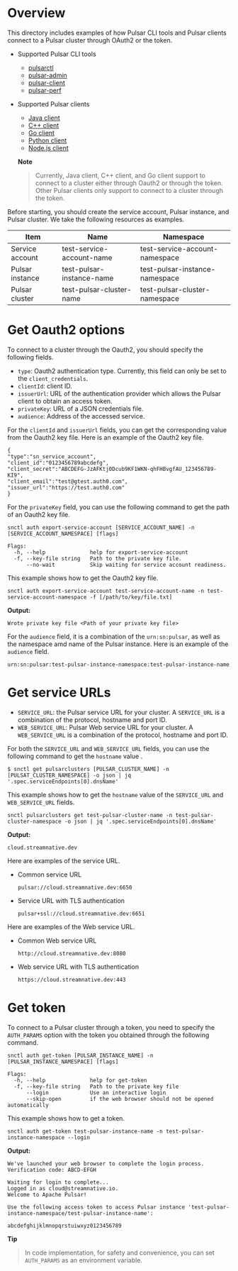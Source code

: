 # Overview

This directory includes examples of how Pulsar CLI tools and Pulsar clients connect to a Pulsar cluster through OAuth2 or the token.

- Supported Pulsar CLI tools
  - [pulsarctl](https://github.com/streamnative/pulsar-examples/tree/master/cloud/pulsarctl)
  - [pulsar-admin](https://github.com/streamnative/pulsar-examples/tree/master/cloud/pulsar-admin)
  - [pulsar-client](https://github.com/streamnative/pulsar-examples/tree/master/cloud/pulsar-client)
  - [pulsar-perf](https://github.com/streamnative/pulsar-examples/tree/master/cloud/pulsar-client)

- Supported Pulsar clients
  - [Java client](https://github.com/streamnative/pulsar-examples/tree/master/cloud/java)
  - [C++ client](https://github.com/streamnative/pulsar-examples/tree/master/cloud/cpp)
  - [Go client](https://github.com/streamnative/pulsar-examples/tree/master/cloud/go)
  - [Python client](https://github.com/streamnative/pulsar-examples/tree/master/cloud/python)
  - [Node.js client](https://github.com/streamnative/pulsar-examples/tree/master/cloud/node)

  **Note**

  > Currently, Java client, C++ client, and Go client support to connect to a cluster either through Oauth2 or through the token. Other Pulsar clients only support to connect to a cluster through the token.

Before starting, you should create the service account, Pulsar instance, and Pulsar cluster. We take the following resources as examples.

| Item | Name | Namespace |
| --- | --- |--- |
| Service account | test-service-account-name | test-service-account-namespace |
| Pulsar instance | test-pulsar-instance-name | test-pulsar-instance-namespace |
| Pulsar cluster  | test-pulsar-cluster-name | test-pulsar-cluster-namespace |

# Get Oauth2 options

To connect to a cluster through the Oauth2, you should specify the following fields.

- `type`: Oauth2 authentication type. Currently, this field can only be set to the `client_credentials`.
- `clientId`: client ID.
- `issuerUrl`: URL of the authentication provider which allows the Pulsar client to obtain an access token.
- `privateKey`: URL of a JSON credentials file.
- `audience`: Address of the accessed service.

For the `clientId` and `issuerUrl` fields, you can get the corresponding value from the Oauth2 key file. Here is an example of the Oauth2 key file.

```text
{
"type":"sn_service_account",
"client_id":"0123456789abcdefg",
"client_secret":"ABCDEFG-JzAFKtj0Dcub9KF1WKN-qhFHBvgfAU_123456789-KI9",
"client_email":"test@gtest.auth0.com",
"issuer_url":"https://test.auth0.com"
}
```

For the `privateKey` field, you can use the following command to get the path of an Oauth2 key file.

```shell script
snctl auth export-service-account [SERVICE_ACCOUNT_NAME] -n [SERVICE_ACCOUNT_NAMESPACE] [flags]

Flags:
  -h, --help              help for export-service-account
  -f, --key-file string   Path to the private key file.
      --no-wait           Skip waiting for service account readiness.
```

This example shows how to get the Oauth2 key file.

```
snctl auth export-service-account test-service-account-name -n test-service-account-namespace -f [/path/to/key/file.txt]
```

**Output:**

```text
Wrote private key file <Path of your private key file>
```

For the `audience` field, it is a combination of the `urn:sn:pulsar`, as well as the namespace amd name of the Pulsar instance. Here is an example of the `audience` field.

```text
urn:sn:pulsar:test-pulsar-instance-namespace:test-pulsar-instance-name
```

# Get service URLs

- `SERVICE_URL`: the Pulsar service URL for your cluster. A `SERVICE_URL` is a combination of the protocol, hostname and port ID.
- `WEB_SERVICE_URL`: Pulsar Web service URL for your cluster. A `WEB_SERVICE_URL` is a combination of the protocol, hostname and port ID.

For both the `SERVICE_URL` and  `WEB_SERVICE_URL`  fields, you can use the following command to get the `hostname` value .

```shell script
$ snctl get pulsarclusters [PULSAR_CLUSTER_NAME] -n [PULSAT_CLUSTER_NAMESPACE] -o json | jq '.spec.serviceEndpoints[0].dnsName'
```

This example shows how to get the `hostname` value of the `SERVICE_URL` and  `WEB_SERVICE_URL` fields.

```
snctl pulsarclusters get test-pulsar-cluster-name -n test-pulsar-cluster-namespace -o json | jq '.spec.serviceEndpoints[0].dnsName'
```

**Output:**

```text
cloud.streamnative.dev
```

Here are examples of the service URL.

- Common service URL

  ```text
  pulsar://cloud.streamnative.dev:6650
  ```

- Service URL with TLS authentication

  ```
  pulsar+ssl://cloud.streamnative.dev:6651
  ```

Here are examples of the Web service URL.

- Common Web service URL

  ```text
  http://cloud.streamnative.dev:8080
  ```

- Web service URL with TLS authentication

  ```
  https://cloud.streamnative.dev:443
  ```

# Get token

To connect to a Pulsar cluster through a token, you need to specify the `AUTH_PARAMS` option with the token you obtained through the following command.

```shell script
snctl auth get-token [PULSAR_INSTANCE_NAME] -n [PULSAR_INSTANCE_NAMESPACE] [flags]

Flags:
  -h, --help              help for get-token
  -f, --key-file string   Path to the private key file
      --login             Use an interactive login
      --skip-open         if the web browser should not be opened automatically
```

This example shows how to get a token.

```
snctl auth get-token test-pulsar-instance-name -n test-pulsar-instance-namespace --login
```

**Output:**

```text
We've launched your web browser to complete the login process.
Verification code: ABCD-EFGH

Waiting for login to complete...
Logged in as cloud@streamnative.io.
Welcome to Apache Pulsar!

Use the following access token to access Pulsar instance 'test-pulsar-instance-namespace/test-pulsar-instance-name':

abcdefghijklmnopqrstuiwxyz0123456789
```

**Tip**

> In code implementation, for safety and convenience, you can set  `AUTH_PARAMS` as an environment variable.



